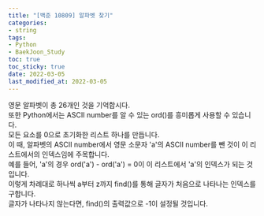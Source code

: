 ```yaml
---
title: "[백준 10809] 알파벳 찾기"
categories: 
- string
tags:
- Python
- BaekJoon_Study
toc: true
toc_sticky: true
date: 2022-03-05
last_modified_at: 2022-03-05
---
```


영문 알파벳이 총 26개인 것을 기억합시다.    
또한 Python에서는 ASCII number를 알 수 있는 ord()를 흥미롭게 사용할 수 있습니다.    
모든 요소를 0으로 초기화한 리스트 하나를 만듭니다.  
이 때, 알파벳의 ASCII number에서 영문 소문자 'a'의 ASCII number를 뺀 것이 이 리스트에서의 인덱스임에 주목합니다.  
예를 들어, 'a'의 경우 ord('a') - ord('a') = 0이 이 리스트에서 'a'의 인덱스가 되는 것입니다.  
이렇게 차례대로 하나씩 a부터 z까지 find()를 통해 글자가 처음으로 나타나는 인덱스를 구합니다.    
글자가 나타나지 않는다면, find()의 출력값으로 -1이 설정될 것입니다.

<script src="https://gist.github.com/Ryumaker/cd1f89e359a2c5ebe0890e21b08e8bdf.js"></script>
